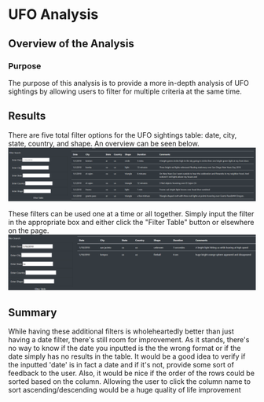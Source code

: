 



# UFO Analysis

  

## Overview of the Analysis

  

### Purpose
The purpose of this analysis is to provide a more in-depth analysis of UFO sightings by allowing users to filter for multiple criteria at the same time.
  

## Results

There are five total filter options for the UFO sightings table: date, city, state, country, and shape. An overview can be seen below.
   ![filter_overview](Resources/filter_overview.png)

These filters can be used one at a time or all together. Simply input the filter in the appropriate box and either click the "Filter Table" button or elsewhere on the page. 
![doubler_filter](Resources/doubler_filter.png)


## Summary
While having these additional filters is wholeheartedly better than just having a date filter, there's still room for improvement. As it stands, there's no way to know if the date you inputted is the the wrong format or if the date simply has no results in the table. It would be a good idea to verify if the inputted 'date' is in fact a date and if it's not, provide some sort of feedback to the user. Also, it would be nice if the order of the rows could be sorted based on the column. Allowing the user to click the column name to sort ascending/descending would be a huge quality of life improvement

